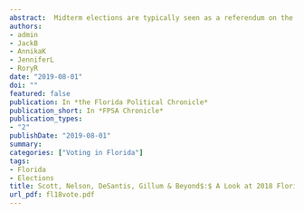 ```yaml
---
abstract:  Midterm elections are typically seen as a referendum on the sitting President of the United States. In 2018, general popular discontent with Donald Trump led to sweeping Democratic advances in the national U.S. House, state Governorships, state Houses and state Senates. Only an advantageous national Senate map prevented national Republicans from suffering losses on almost all fronts. Yet Florida seemed to buck the nation-wide trend. Perhaps the prototypical purple state at the national level, but typically Republican at the state-level, Florida only elected a single Democrat in a state-wide race in 2018&colon; Agriculture- Commissioner Nikki Fried. In its two most prominent races, for U.S. Senate and for Governor, Republicans won by vanishingly small margins. Such narrow races, along with the general counter trend to the national stage, begs for further analysis. This paper uses fine-grained precinct-level data, along with the Florida voter file, to examine geographic and demographic correlates of the 2018 vote in the Sunshine State.
authors:
- admin
- JackB
- AnnikaK
- JenniferL
- RoryR
date: "2019-08-01"
doi: ""
featured: false
publication: In *the Florida Political Chronicle*
publication_short: In *FPSA Chronicle*
publication_types:
- "2"
publishDate: "2019-08-01"
summary:
categories: ["Voting in Florida"]
tags:
- Florida
- Elections
title: Scott, Nelson, DeSantis, Gillum & Beyond$:$ A Look at 2018 Florida Precinct Returns
url_pdf: fl18vote.pdf
---
```


